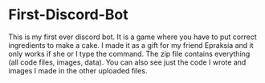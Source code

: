 # First-Discord-Bot
This is my first ever discord bot. It is a game where you have to put correct ingredients to make a cake. I made it as a gift for my friend Epraksia and it only works if she or I type the command. The zip file contains everything (all code files, images, data). You can also see just the code I wrote and images I made in the other uploaded files.
